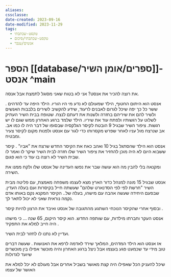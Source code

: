 ```yaml
---
aliases: 
cssclasse: 
date-created: 2023-09-16
date-modified: 2023-11-29
tags:
  - טקסט-שכתבתי
  - טקסט-שכתבתי/סיכום
  - אנשים/ענבר
---
```


# הספר [[database/ספרים/אומן השיר]]- אנסט ^main

את רוצה להכיר את אנסט? אני לא בטוח שאני מסוגל לתמצת אבל אנסה.

. אנסט הוא היתום החטוף, הילד שמעולם לא נדע מי היו הוריו. הילד היפה עד להדהים ששר כל כך יפה שיכל לגרום לאבנים לרעוד, שידע להקשיב לשירים בלבבות האנשים ולשיר להם את שיריהם בחזרה ולשנות את דעתם לנצח.
שטופח בבית השיר העתיק לשלוט על רגשותיו ולפתח עוד את שיריו.  הילד שלמד ברגע האחרון ממש שגם לו יש רגשות. ציפור השיר שבגיל 9 הובטח לקיסר הגלקסיה שבסופו של דבר היה לו כמו אב. אב שנרצח מול עניו לאחר שפרש מקסרותו כדי   לגור עם אנסט ולפנות מקום לקיסר צעיר ומבטיח.

אנסט הוא הילד שהסתגל בגיל 10 ואהב כאח את הקיסר החדש שרצח את "אביו" . קיסר ששבוא היום לא היה מוכן להחזיר את ציפור השיר שלו חזרה לבית השיר  שיקר לו ואמר לו שבית השיר לא רוצה בו עוד כי הוא פגום.

 ומקנאה בלי להבין מה הוא עושה שבר את נפשו העדינה של אנסט שלו ולקח ממנו את השירה.

אנסט שבגיל 15 מונה למנהל כדור הארץ מצא לעצמו משפחה מאמצת, עם פליטה מבית השיר "חרשת לפי  לפי הסדנארט שלהם" שעשתה חייל בקיסרות ועם בעלה העדין.
 שבפעם היחידה שעשה אהבה עם מישהו, בעלה של.. הקיסר המקנא נקם באותו אדם נקמה נוראית שאני לא יכול לתאר לך.

ובסוף אחרי שהקיסר הנוכחי השתגע מהתגובה של אנסט ואיבד את הרצון להיות קיסר .

אנסט העקר וחברתו מילדות, עם שותפה החדש. הוא  קיסר היקום, 65 שנה ... כי מישהו היה חייב למלא את התפקיד .
 
ועדיין לא נתנו לו לחזור לבית השיר.

אז  אנסט הוא הילד המדהים, המלאך שירד לאדמה לרפא את האנושות . שעשה דברים טוב מידי עד שכמעט פגע בעצמו אבל ניצל ברגע האחרון והיה מוכשר אפילו בין מוכשרים שיועד לגדולות

שיכל להעניק הכל שאפילו היה קצת מאושר בשביל אחרים אבל מעולם לא יכל למלא את האושר של עצמו
